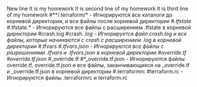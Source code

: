 New line
It is my homework
It is second line of my homework
It is third line of my homework
#**/.terraform/* - Игнорируются все каталоги до корневой директории, и все файлы после корневой директории
#*.tfstate
#*.tfstate.* - Игнорируются все файлы с расширением .tfstate в корневой директории
#crash.log
#crash.*.log - Игнорируется файл crash.log и все файлы, которые начинаются с crash с расширением .log в корневой директории
#*.tfvars
#*.tfvars.json - Игнорируются все файлы с разрешениями .tfvars и .tfvars.json в корневой директории 
#override.tf
#override.tf.json
#*_override.tf
#*_override.tf.json - Игнорируются файлы override.tf, override.tf.json и все файлы, заканчивающиеся на _override.tf и _override.tf.json в корневой директории
#.terraformrc
#terraform.rc - Игнорируются файлы .terraformrc и terraform.rc
